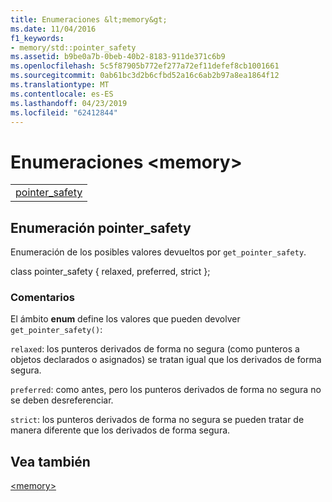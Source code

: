 ```yaml
---
title: Enumeraciones &lt;memory&gt;
ms.date: 11/04/2016
f1_keywords:
- memory/std::pointer_safety
ms.assetid: b9be0a7b-0beb-40b2-8183-911de371c6b9
ms.openlocfilehash: 5c5f87905b772ef277a72ef11defef8cb1001661
ms.sourcegitcommit: 0ab61bc3d2b6cfbd52a16c6ab2b97a8ea1864f12
ms.translationtype: MT
ms.contentlocale: es-ES
ms.lasthandoff: 04/23/2019
ms.locfileid: "62412844"
---
```

# <a name="ltmemorygt-enums"></a>Enumeraciones &lt;memory&gt;

||
|-|
|[pointer_safety](#pointer_safety)|

## <a name="pointer_safety"></a>  Enumeración pointer_safety

Enumeración de los posibles valores devueltos por `get_pointer_safety`.

class pointer_safety { relaxed, preferred, strict };

### <a name="remarks"></a>Comentarios

El ámbito **enum** define los valores que pueden devolver `get_pointer_safety()`:

`relaxed`: los punteros derivados de forma no segura (como punteros a objetos declarados o asignados) se tratan igual que los derivados de forma segura.

`preferred`: como antes, pero los punteros derivados de forma no segura no se deben desreferenciar.

`strict`: los punteros derivados de forma no segura se pueden tratar de manera diferente que los derivados de forma segura.

## <a name="see-also"></a>Vea también

[\<memory>](../standard-library/memory.md)<br/>
